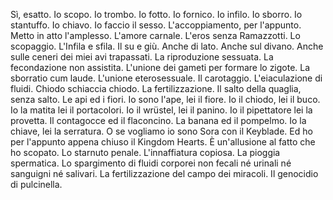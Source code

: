Sì, esatto. Io scopo. Io trombo. Io fotto. Io fornico. Io infilo. Io sborro. Io stantuffo. Io chiavo. Io faccio il sesso. L'accoppiamento, per l'appunto. Metto in atto l'amplesso. L'amore carnale. L'eros senza Ramazzotti. Lo scopaggio. L'Infila e sfila. Il su e giù. Anche di lato. Anche sul divano. Anche sulle ceneri dei miei avi trapassati.
La riproduzione sessuata. La fecondazione non assistita. L'unione dei gameti per formare lo zigote. La sborratio cum laude. L'unione eterosessuale. Il carotaggio. L'eiaculazione di fluidi. Chiodo schiaccia chiodo. La fertilizzazione. Il salto della quaglia, senza salto. Le api ed i fiori. Io sono l'ape, lei il fiore. Io il chiodo, lei il buco. Io la matita lei il portacolori. Io il wrüstel, lei il panino. Io il pipettatore lei la provetta. Il contagocce ed il flaconcino. La banana ed il pompelmo. Io la chiave, lei la serratura. O se vogliamo io sono Sora con il Keyblade. Ed ho per l'appunto appena chiuso il Kingdom Hearts. È un'allusione al fatto che ho scopato. Lo starnuto penale. L'innaffiatura copiosa. La pioggia spermatica. Lo spargimento di fluidi corporei non fecali né urinali né sanguigni né salivari. La fertilizzazione del campo dei miracoli. Il genocidio di pulcinella.